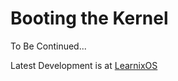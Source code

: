 # Booting the Kernel

To Be Continued...

Latest Development is at [LearnixOS](https://github.com/learnix-os/LearnixOS/)